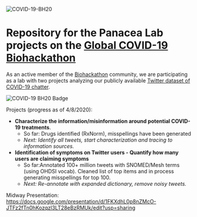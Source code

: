 ![COVID-19-BH20](https://github.com/virtual-biohackathons/covid-19-bh20/blob/master/covid19biohackathon.png)

# Repository for the Panacea Lab projects on the [Global COVID-19 Biohackathon](https://github.com/virtual-biohackathons/covid-19-bh20)

As an active member of the [Biohackathon](http://www.biohackathon.org/) community, we are participating as a lab with two projects analyzing our publicly available [Twitter dataset of COVID-19 chatter](http://www.panacealab.org/covid19/).

![COVID-19 BH20 Badge](http://www.jmbanda.com/covid-10biohackbadge.png) 

Projects (progress as of 4/8/2020): 
* **Characterize the information/misinformation around potential COVID-19 treatments**.
  * So far: Drugs identified (RxNorm), misspellings have been generated
  * *Next: Identify all tweets, start characterization and tracing to information sources.*
* **Identification of symptoms on Twitter users - Quantify how many users are claiming symptoms**
  * So far:Annotated 100+ million tweets with SNOMED/Mesh terms (using OHDSI vocab). Cleaned list of top items and in process generating misspellings for top 100.
  * *Next: Re-annotate with expanded dictionary, remove noisy tweets.*


Midway Presentation: https://docs.google.com/presentation/d/1FKXdhL0p8nZMcO-JTFz2fTn0hKozqzl3LT28eBzRMUk/edit?usp=sharing
